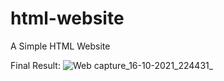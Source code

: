 # html-website
A Simple HTML Website

Final Result:
![Web capture_16-10-2021_224431_](https://user-images.githubusercontent.com/67653447/137593865-d0ced495-13b6-4d5a-9723-98000e19f487.jpeg)
